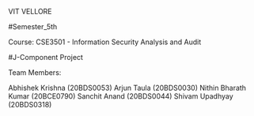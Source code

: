 VIT VELLORE

#Semester_5th

Course: CSE3501 - Information Security Analysis and Audit

#J-Component Project

Team Members:

Abhishek Krishna (20BDS0053)
Arjun Taula (20BDS0030)
Nithin Bharath Kumar (20BCE0790)
Sanchit Anand (20BDS0044)
Shivam Upadhyay (20BDS0318)
